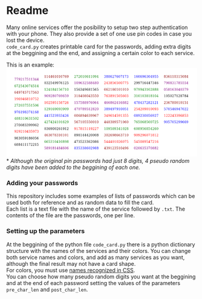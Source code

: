#  Readme
Many online services offer the posibility to setup two step authentication with your phone. They also provide a set of one use pin codes in case you lost the device.  
`code_card.py` creates printable card for the passwords, adding extra digits at the beggining and the end, and assigning a certain color to each service.  

This is an example:  
![card example](card_example.png)  
\* *Although the original pin passwords had just 8 digits, 4 pseudo random digits have been added to the beggining of each one.*
### Adding your passwords
This repository includes some examples of lists of passwords which can be used both for reference and as random data to fill the card.  
Each list is a text file with the name of the service followed by `.txt`. The contents of the file are the passwords, one per line.
### Setting up the parameters
At the beggining of the python file `code_card.py` there is a python dictionary structure with the names of the services and their colors. You can change both service names and colors, and add as many services as you want, although the final result may not have a card shape.  
For colors, you must use [names recognized in CSS](https://developer.mozilla.org/en-US/docs/Web/CSS/color_value#Values).  
You can choose how many pseudo random digits you want at the beggining and at the end of each password setting the values of the parameters `pre_char_len` and `post_char_len`.
